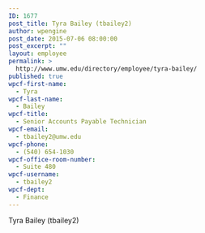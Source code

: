 ```yaml
---
ID: 1677
post_title: Tyra Bailey (tbailey2)
author: wpengine
post_date: 2015-07-06 08:00:00
post_excerpt: ""
layout: employee
permalink: >
  http://www.umw.edu/directory/employee/tyra-bailey/
published: true
wpcf-first-name:
  - Tyra
wpcf-last-name:
  - Bailey
wpcf-title:
  - Senior Accounts Payable Technician
wpcf-email:
  - tbailey2@umw.edu
wpcf-phone:
  - (540) 654-1030
wpcf-office-room-number:
  - Suite 480
wpcf-username:
  - tbailey2
wpcf-dept:
  - Finance
---
```

Tyra Bailey (tbailey2)